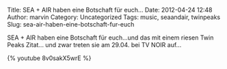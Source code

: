 Title: SEA + AIR haben eine Botschaft für euch...
Date: 2012-04-24 12:48
Author: marvin
Category: Uncategorized
Tags: music, seaandair, twinpeaks
Slug: sea-air-haben-eine-botschaft-fur-euch

SEA + AIR haben eine Botschaft für euch...und das mit einem riesen Twin
Peaks Zitat... und zwar treten sie am 29.04. bei TV NOIR auf...

{% youtube 8v0sakX5wrE %}

